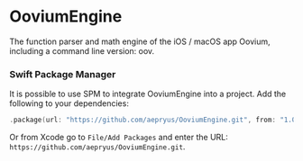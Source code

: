 # OoviumEngine

The function parser and math engine of the iOS / macOS app Oovium, including a command line version: oov.

### Swift Package Manager

It is possible to use SPM to integrate OoviumEngine into a project.  Add the following to your dependencies:

```swift
.package(url: "https://github.com/aepryus/OoviumEngine.git", from: "1.0.0"),
```

Or from Xcode go to `File/Add Packages` and enter the URL: `https://github.com/aepryus/OoviumEngine.git`.
